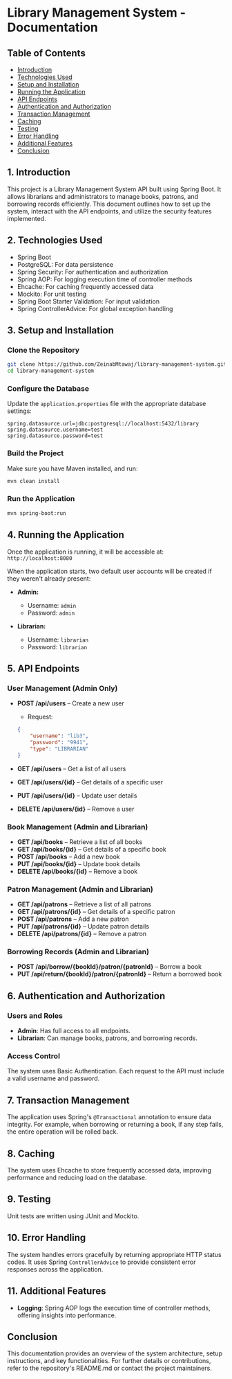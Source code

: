 
# Library Management System - Documentation

## Table of Contents
- [Introduction](#introduction)
- [Technologies Used](#technologies-used)
- [Setup and Installation](#setup-and-installation)
- [Running the Application](#running-the-application)
- [API Endpoints](#api-endpoints)
- [Authentication and Authorization](#authentication-and-authorization)
- [Transaction Management](#transaction-management)
- [Caching](#caching)
- [Testing](#testing)
- [Error Handling](#error-handling)
- [Additional Features](#additional-features)
- [Conclusion](#conclusion)

## 1. Introduction
This project is a Library Management System API built using Spring Boot. It allows librarians and administrators to manage books, patrons, and borrowing records efficiently. This document outlines how to set up the system, interact with the API endpoints, and utilize the security features implemented.

## 2. Technologies Used
- Spring Boot
- PostgreSQL: For data persistence
- Spring Security: For authentication and authorization
- Spring AOP: For logging execution time of controller methods
- Ehcache: For caching frequently accessed data
- Mockito: For unit testing
- Spring Boot Starter Validation: For input validation
- Spring ControllerAdvice: For global exception handling

## 3. Setup and Installation
### Clone the Repository
```bash
git clone https://github.com/ZeinabMtawaj/library-management-system.git
cd library-management-system
```

### Configure the Database
Update the `application.properties` file with the appropriate database settings:

```
spring.datasource.url=jdbc:postgresql://localhost:5432/library
spring.datasource.username=test
spring.datasource.password=test
```

### Build the Project
Make sure you have Maven installed, and run:

```bash
mvn clean install
```

### Run the Application
```bash
mvn spring-boot:run
```

## 4. Running the Application
Once the application is running, it will be accessible at:
`http://localhost:8080`

When the application starts, two default user accounts will be created if they weren't already present:

- **Admin:**
  - Username: `admin`
  - Password: `admin`
  
- **Librarian:**
  - Username: `librarian`
  - Password: `librarian`

## 5. API Endpoints
### User Management (Admin Only)
- **POST /api/users** – Create a new user
  - Request:
  ```json
  {
      "username": "lib3",
      "password": "9941",
      "type": "LIBRARIAN"
  }
  ```

- **GET /api/users** – Get a list of all users
- **GET /api/users/{id}** – Get details of a specific user
- **PUT /api/users/{id}** – Update user details
- **DELETE /api/users/{id}** – Remove a user

### Book Management (Admin and Librarian)
- **GET /api/books** – Retrieve a list of all books
- **GET /api/books/{id}** – Get details of a specific book
- **POST /api/books** – Add a new book
- **PUT /api/books/{id}** – Update book details
- **DELETE /api/books/{id}** – Remove a book

### Patron Management (Admin and Librarian)
- **GET /api/patrons** – Retrieve a list of all patrons
- **GET /api/patrons/{id}** – Get details of a specific patron
- **POST /api/patrons** – Add a new patron
- **PUT /api/patrons/{id}** – Update patron details
- **DELETE /api/patrons/{id}** – Remove a patron

### Borrowing Records (Admin and Librarian)
- **POST /api/borrow/{bookId}/patron/{patronId}** – Borrow a book
- **PUT /api/return/{bookId}/patron/{patronId}** – Return a borrowed book

## 6. Authentication and Authorization
### Users and Roles
- **Admin**: Has full access to all endpoints.
- **Librarian**: Can manage books, patrons, and borrowing records.

### Access Control
The system uses Basic Authentication. Each request to the API must include a valid username and password.

## 7. Transaction Management
The application uses Spring's `@Transactional` annotation to ensure data integrity. For example, when borrowing or returning a book, if any step fails, the entire operation will be rolled back.

## 8. Caching
The system uses Ehcache to store frequently accessed data, improving performance and reducing load on the database.

## 9. Testing
Unit tests are written using JUnit and Mockito.

## 10. Error Handling
The system handles errors gracefully by returning appropriate HTTP status codes. It uses Spring `ControllerAdvice` to provide consistent error responses across the application.

## 11. Additional Features
- **Logging**:
  Spring AOP logs the execution time of controller methods, offering insights into performance.

## Conclusion
This documentation provides an overview of the system architecture, setup instructions, and key functionalities. For further details or contributions, refer to the repository's README.md or contact the project maintainers.
